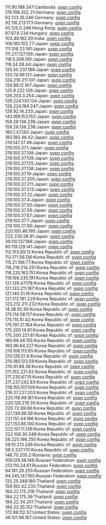 111.90.188.247:Cambodia: [ovpn config](vpn/111_90_188_247.ovpn)  
176.198.202.21:Germany: [ovpn config](vpn/176_198_202_21.ovpn)  
62.133.35.246:Germany: [ovpn config](vpn/62_133_35_246.ovpn)  
92.116.213.173:Germany: [ovpn config](vpn/92_116_213_173.ovpn)  
45.125.0.246:Hong Kong: [ovpn config](vpn/45_125_0_246.ovpn)  
87.97.9.234:Hungary: [ovpn config](vpn/87_97_9_234.ovpn)  
103.48.182.20:India: [ovpn config](vpn/103_48_182_20.ovpn)  
106.180.102.77:Japan: [ovpn config](vpn/106_180_102_77.ovpn)  
111.108.23.181:Japan: [ovpn config](vpn/111_108_23_181.ovpn)  
111.217.127.106:Japan: [ovpn config](vpn/111_217_127_106.ovpn)  
118.5.206.145:Japan: [ovpn config](vpn/118_5_206_145.ovpn)  
119.24.28.44:Japan: [ovpn config](vpn/119_24_28_44.ovpn)  
120.50.237.186:Japan: [ovpn config](vpn/120_50_237_186.ovpn)  
120.74.99.121:Japan: [ovpn config](vpn/120_74_99_121.ovpn)  
124.219.211.107:Japan: [ovpn config](vpn/124_219_211_107.ovpn)  
124.99.12.167:Japan: [ovpn config](vpn/124_99_12_167.ovpn)  
125.9.222.126:Japan: [ovpn config](vpn/125_9_222_126.ovpn)  
126.203.3.254:Japan: [ovpn config](vpn/126_203_3_254.ovpn)  
126.224.130.134:Japan: [ovpn config](vpn/126_224_130_134.ovpn)  
126.224.184.247:Japan: [ovpn config](vpn/126_224_184_247.ovpn)  
126.92.14.233:Japan: [ovpn config](vpn/126_92_14_233.ovpn)  
143.189.153.152:Japan: [ovpn config](vpn/143_189_153_152.ovpn)  
159.28.136.238:Japan: [ovpn config](vpn/159_28_136_238.ovpn)  
159.28.136.238:Japan: [ovpn config](vpn/159_28_136_238.ovpn)  
180.1.47.140:Japan: [ovpn config](vpn/180_1_47_140.ovpn)  
183.180.46.42:Japan: [ovpn config](vpn/183_180_46_42.ovpn)  
210.147.37.49:Japan: [ovpn config](vpn/210_147_37_49.ovpn)  
219.100.37.1:Japan: [ovpn config](vpn/219_100_37_1.ovpn)  
219.100.37.108:Japan: [ovpn config](vpn/219_100_37_108.ovpn)  
219.100.37.109:Japan: [ovpn config](vpn/219_100_37_109.ovpn)  
219.100.37.125:Japan: [ovpn config](vpn/219_100_37_125.ovpn)  
219.100.37.138:Japan: [ovpn config](vpn/219_100_37_138.ovpn)  
219.100.37.19:Japan: [ovpn config](vpn/219_100_37_19.ovpn)  
219.100.37.205:Japan: [ovpn config](vpn/219_100_37_205.ovpn)  
219.100.37.211:Japan: [ovpn config](vpn/219_100_37_211.ovpn)  
219.100.37.213:Japan: [ovpn config](vpn/219_100_37_213.ovpn)  
219.100.37.22:Japan: [ovpn config](vpn/219_100_37_22.ovpn)  
219.100.37.4:Japan: [ovpn config](vpn/219_100_37_4.ovpn)  
219.100.37.50:Japan: [ovpn config](vpn/219_100_37_50.ovpn)  
219.100.37.58:Japan: [ovpn config](vpn/219_100_37_58.ovpn)  
219.100.37.67:Japan: [ovpn config](vpn/219_100_37_67.ovpn)  
219.100.37.7:Japan: [ovpn config](vpn/219_100_37_7.ovpn)  
219.100.37.90:Japan: [ovpn config](vpn/219_100_37_90.ovpn)  
220.100.46.195:Japan: [ovpn config](vpn/220_100_46_195.ovpn)  
222.230.56.91:Japan: [ovpn config](vpn/222_230_56_91.ovpn)  
39.110.137.186:Japan: [ovpn config](vpn/39_110_137_186.ovpn)  
60.119.129.141:Japan: [ovpn config](vpn/60_119_129_141.ovpn)  
112.153.89.12:Korea Republic of: [ovpn config](vpn/112_153_89_12.ovpn)  
112.171.56.136:Korea Republic of: [ovpn config](vpn/112_171_56_136.ovpn)  
115.21.199.77:Korea Republic of: [ovpn config](vpn/115_21_199_77.ovpn)  
118.219.214.251:Korea Republic of: [ovpn config](vpn/118_219_214_251.ovpn)  
118.220.163.151:Korea Republic of: [ovpn config](vpn/118_220_163_151.ovpn)  
119.199.235.191:Korea Republic of: [ovpn config](vpn/119_199_235_191.ovpn)  
121.129.47.178:Korea Republic of: [ovpn config](vpn/121_129_47_178.ovpn)  
121.133.211.187:Korea Republic of: [ovpn config](vpn/121_133_211_187.ovpn)  
121.140.51.16:Korea Republic of: [ovpn config](vpn/121_140_51_16.ovpn)  
121.172.191.229:Korea Republic of: [ovpn config](vpn/121_172_191_229.ovpn)  
123.212.211.232:Korea Republic of: [ovpn config](vpn/123_212_211_232.ovpn)  
14.38.92.95:Korea Republic of: [ovpn config](vpn/14_38_92_95.ovpn)  
175.114.58.117:Korea Republic of: [ovpn config](vpn/175_114_58_117.ovpn)  
175.115.10.42:Korea Republic of: [ovpn config](vpn/175_115_10_42.ovpn)  
175.197.21.164:Korea Republic of: [ovpn config](vpn/175_197_21_164.ovpn)  
175.200.14.81:Korea Republic of: [ovpn config](vpn/175_200_14_81.ovpn)  
175.200.221.81:Korea Republic of: [ovpn config](vpn/175_200_221_81.ovpn)  
180.69.48.155:Korea Republic of: [ovpn config](vpn/180_69_48_155.ovpn)  
183.96.64.227:Korea Republic of: [ovpn config](vpn/183_96_64_227.ovpn)  
210.106.113.65:Korea Republic of: [ovpn config](vpn/210_106_113_65.ovpn)  
210.126.51.6:Korea Republic of: [ovpn config](vpn/210_126_51_6.ovpn)  
210.180.123.59:Korea Republic of: [ovpn config](vpn/210_180_123_59.ovpn)  
210.91.88.38:Korea Republic of: [ovpn config](vpn/210_91_88_38.ovpn)  
211.192.221.62:Korea Republic of: [ovpn config](vpn/211_192_221_62.ovpn)  
211.230.67.15:Korea Republic of: [ovpn config](vpn/211_230_67_15.ovpn)  
211.237.242.83:Korea Republic of: [ovpn config](vpn/211_237_242_83.ovpn)  
218.155.107.109:Korea Republic of: [ovpn config](vpn/218_155_107_109.ovpn)  
218.37.227.203:Korea Republic of: [ovpn config](vpn/218_37_227_203.ovpn)  
220.118.99.181:Korea Republic of: [ovpn config](vpn/220_118_99_181.ovpn)  
220.126.219.30:Korea Republic of: [ovpn config](vpn/220_126_219_30.ovpn)  
220.72.99.68:Korea Republic of: [ovpn config](vpn/220_72_99_68.ovpn)  
221.139.96.58:Korea Republic of: [ovpn config](vpn/221_139_96_58.ovpn)  
221.151.44.166:Korea Republic of: [ovpn config](vpn/221_151_44_166.ovpn)  
221.153.85.100:Korea Republic of: [ovpn config](vpn/221_153_85_100.ovpn)  
222.101.11.136:Korea Republic of: [ovpn config](vpn/222_101_11_136.ovpn)  
222.108.30.248:Korea Republic of: [ovpn config](vpn/222_108_30_248.ovpn)  
58.225.196.250:Korea Republic of: [ovpn config](vpn/58_225_196_250.ovpn)  
59.10.213.246:Korea Republic of: [ovpn config](vpn/59_10_213_246.ovpn)  
59.5.237.170:Korea Republic of: [ovpn config](vpn/59_5_237_170.ovpn)  
146.70.205.2:Romania: [ovpn config](vpn/146_70_205_2.ovpn)  
109.126.36.146:Russian Federation: [ovpn config](vpn/109_126_36_146.ovpn)  
213.110.24.61:Russian Federation: [ovpn config](vpn/213_110_24_61.ovpn)  
94.181.26.255:Russian Federation: [ovpn config](vpn/94_181_26_255.ovpn)  
94.245.147.160:Russian Federation: [ovpn config](vpn/94_245_147_160.ovpn)  
125.25.249.180:Thailand: [ovpn config](vpn/125_25_249_180.ovpn)  
159.192.42.235:Thailand: [ovpn config](vpn/159_192_42_235.ovpn)  
184.22.175.218:Thailand: [ovpn config](vpn/184_22_175_218.ovpn)  
184.22.175.39:Thailand: [ovpn config](vpn/184_22_175_39.ovpn)  
184.22.34.201:Thailand: [ovpn config](vpn/184_22_34_201.ovpn)  
184.22.35.152:Thailand: [ovpn config](vpn/184_22_35_152.ovpn)  
172.88.112.57:United States: [ovpn config](vpn/172_88_112_57.ovpn)  
46.101.96.167:United States: [ovpn config](vpn/46_101_96_167.ovpn)  
